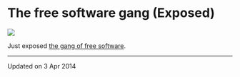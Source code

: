 # The free software gang (Exposed)

[![](http://2.bp.blogspot.com/-0MQFSQAQ4u4/UzzyBXE6W1I/AAAAAAAABUs/07jjZOwv5vM/s1600/meet_the_gang_exposed.png)](http://2.bp.blogspot.com/-0MQFSQAQ4u4/UzzyBXE6W1I/AAAAAAAABUs/07jjZOwv5vM/s1600/meet_the_gang_exposed.png)

Just exposed [the gang of free software](http://www.fsf.org/working-together/gang).

---
Updated on 3 Apr 2014
